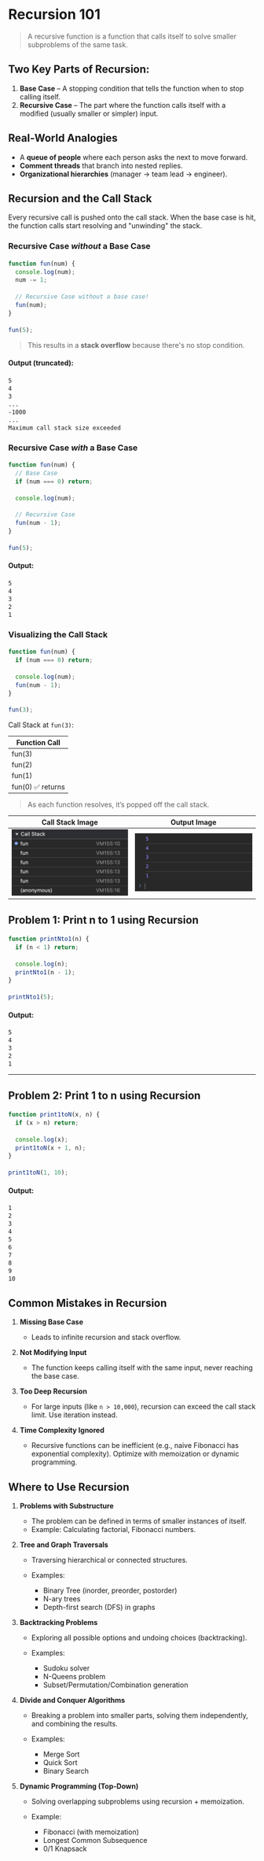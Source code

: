 # Recursion 101

> A recursive function is a function that calls itself to solve smaller subproblems of the same task.

## Two Key Parts of Recursion:

1. **Base Case** – A stopping condition that tells the function when to stop calling itself.
2. **Recursive Case** – The part where the function calls itself with a modified (usually smaller or simpler) input.

## Real-World Analogies

- A **queue of people** where each person asks the next to move forward.
- **Comment threads** that branch into nested replies.
- **Organizational hierarchies** (manager → team lead → engineer).

## Recursion and the Call Stack

Every recursive call is pushed onto the call stack. When the base case is hit, the function calls start resolving and "unwinding" the stack.

### Recursive Case _without_ a Base Case

```javascript
function fun(num) {
  console.log(num);
  num -= 1;

  // Recursive Case without a base case!
  fun(num);
}

fun(5);
```

> This results in a **stack overflow** because there's no stop condition.

#### Output (truncated):

```
5
4
3
...
-1000
...
Maximum call stack size exceeded
```

### Recursive Case _with_ a Base Case

```javascript
function fun(num) {
  // Base Case
  if (num === 0) return;

  console.log(num);

  // Recursive Case
  fun(num - 1);
}

fun(5);
```

#### Output:

```
5
4
3
2
1
```

### Visualizing the Call Stack

```javascript
function fun(num) {
  if (num === 0) return;

  console.log(num);
  fun(num - 1);
}

fun(3);
```

Call Stack at `fun(3)`:

| Function Call     |
| ----------------- |
| fun(3)            |
| fun(2)            |
| fun(1)            |
| fun(0) ✅ returns |

> As each function resolves, it’s popped off the call stack.

| Call Stack Image                                          | Output Image                                       |
| --------------------------------------------------------- | -------------------------------------------------- |
| ![Call Stack](../images/0401_recorsion_101_callstack.png) | ![Output](../images/0401_recorsion_101_output.png) |

## Problem 1: Print n to 1 using Recursion

```javascript
function printNto1(n) {
  if (n < 1) return;

  console.log(n);
  printNto1(n - 1);
}

printNto1(5);
```

#### Output:

```
5
4
3
2
1
```

---

## Problem 2: Print 1 to n using Recursion

```javascript
function print1toN(x, n) {
  if (x > n) return;

  console.log(x);
  print1toN(x + 1, n);
}

print1toN(1, 10);
```

#### Output:

```
1
2
3
4
5
6
7
8
9
10
```

## Common Mistakes in Recursion

1.  **Missing Base Case**

    - Leads to infinite recursion and stack overflow.

2.  **Not Modifying Input**

    - The function keeps calling itself with the same input, never reaching the base case.

3.  **Too Deep Recursion**

    - For large inputs (like `n > 10,000`), recursion can exceed the call stack limit. Use iteration instead.

4.  **Time Complexity Ignored**
    - Recursive functions can be inefficient (e.g., naive Fibonacci has exponential complexity). Optimize with memoization or dynamic programming.

## Where to Use Recursion

1. **Problems with Substructure**

   - The problem can be defined in terms of smaller instances of itself.
   - Example: Calculating factorial, Fibonacci numbers.

2. **Tree and Graph Traversals**

   - Traversing hierarchical or connected structures.
   - Examples:

     - Binary Tree (inorder, preorder, postorder)
     - N-ary trees
     - Depth-first search (DFS) in graphs

3. **Backtracking Problems**

   - Exploring all possible options and undoing choices (backtracking).
   - Examples:

     - Sudoku solver
     - N-Queens problem
     - Subset/Permutation/Combination generation

4. **Divide and Conquer Algorithms**

   - Breaking a problem into smaller parts, solving them independently, and combining the results.
   - Examples:

     - Merge Sort
     - Quick Sort
     - Binary Search

5. **Dynamic Programming (Top-Down)**

   - Solving overlapping subproblems using recursion + memoization.
   - Example:

     - Fibonacci (with memoization)
     - Longest Common Subsequence
     - 0/1 Knapsack
